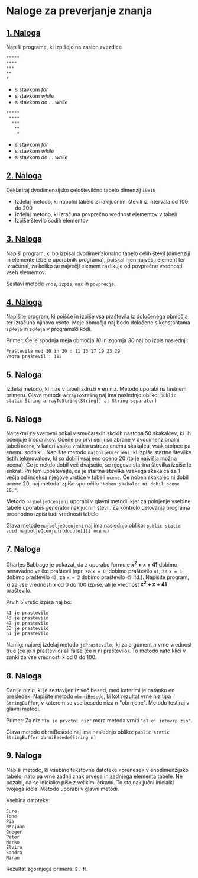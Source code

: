 # Naloge za preverjanje znanja

## [1. Naloga](https://github.com/drobilc/NRP/blob/master/Naloge-za-ponavljanje/Naloga01.java)
Napiši programe, ki izpišejo na zaslon zvezdice 
```
*****   
****    
***     
**      
*
```
* s stavkom *for* 
* s stavkom *while* 
* s stavkom *do ... while*

```
*****
 ****
  ***
   **
    *   
```
* s stavkom *for* 
* s stavkom *while* 
* s stavkom *do ... while*


## [2. Naloga](https://github.com/drobilc/NRP/blob/master/Naloge-za-ponavljanje/Naloga02.java)
Deklariraj dvodimenzijsko celoštevilčno tabelo dimenzij `10x10`
* Izdelaj metodo, ki napolni tabelo z naključnimi števili iz intervala od 100 do 200 
* Izdelaj metodo, ki izračuna povprečno vrednost elementov v tabeli 
* Izpiše število sodih elementov 


## [3. Naloga](https://github.com/drobilc/NRP/blob/master/Naloge-za-ponavljanje/Naloga03.java)
Napiši  program,  ki  bo  izpisal  dvodimenzionalno  tabelo  celih  števil  (dimenziji  in elemente izbere uporabnik programa), poiskal njen največji element ter izračunal, za koliko se največji element razlikuje od povprečne vrednosti vseh elementov.

Sestavi metode `vnos`, `izpis`, `max` in `povprecje`. 


## [4. Naloga](https://github.com/drobilc/NRP/blob/master/Naloge-za-ponavljanje/Naloga04.java)
Napišite program, ki poišče in izpiše vsa praštevila iz določenega območja ter izračuna njihovo vsoto. Meje območja naj bodo določene s konstantama `spMeja` in `zgMeja` v programski kodi.

Primer:
Če je spodnja meja območja *10* in zgornja *30* naj bo izpis naslednji:
```
Praštevila med 10 in 30 : 11 13 17 19 23 29
Vsota praštevil : 112
```

## 5. Naloga
Izdelaj metodo, ki nize v tabeli združi v en niz. Metodo uporabi na lastnem primeru.
Glava metode `arrayToString` naj ima naslednjo obliko:
`public static String arrayToString(String[] a, String separator)`

## 6. Naloga
Na tekmi za svetovni pokal v smučarskih skokih nastopa 50 skakalcev, ki jih ocenjuje 5 sodnikov. Ocene po prvi seriji so zbrane v dvodimenzionalni tabeli `ocene`, v kateri vsaka vrstica ustreza enemu skakalcu, vsak stolpec pa enemu sodniku. Napišite metodo `najboljeOcenjeni`, ki izpiše startne številke tistih tekmovalcev, ki so dobili vsaj eno oceno 20 (to je najvišja možna ocena). Če je nekdo dobil več dvajsetic, se njegova startna številka izpiše le enkrat. Pri tem upoštevajte, da je startna številka vsakega skakalca za 1 večja od indeksa njegove vrstice v tabeli `ocene`. Če noben skakalec ni dobil ocene 20, naj metoda izpiše sporočilo `"Noben skakalec ni dobil ocene 20."`.

Metodo `najboljeOcenjeni` uporabi v glavni metodi, kjer za polnjenje vsebine tabele uporabiš generator naključnih števil. Za kontrolo delovanja programa predhodno izpiši tudi vrednosti tabele.

Glava metode `najboljeOcenjeni` naj ima naslednjo obliko:
`public static void najboljeOcenjeni(double[][] ocene)`

## 7. Naloga
Charles Babbage je pokazal, da z uporabo formule **x<sup>2</sup> + x + 41** dobimo nenavadno veliko praštevil (npr. za `x = 0`, dobimo praštevilo `41`, za `x = 1` dobimo praštevilo `43`, za `x = 2` dobimo praštevilo `47` itd.). Napišite program, ki za vse vrednosti x od 0 do 100 izpiše, ali je vrednost **x<sup>2</sup> + x + 41** praštevilo.

Prvih 5 vrstic izpisa naj bo:
```
41 je prastevilo
43 je prastevilo
47 je prastevilo
53 je prastevilo
61 je prastevilo
```

Namig: najprej izdelaj metodo `jePrastevilo,` ki za argument *n* vrne vrednost true (če je n praštevilo) ali false (če n ni praštevilo). To metodo nato kliči v zanki za vse vrednosti x od 0 do 100.


## 8. Naloga
Dan je niz *n*, ki je sestavljen iz več besed, med katerimi je natanko en presledek.
Napišite metodo `obrniBesede`, ki kot rezultat vrne niz tipa `StringBuffer`, v katerem so vse besede niza n "obrnjene". Metodo testiraj v glavni metodi.

Primer: Za niz `"To je prvotni niz"` mora metoda vrniti `"oT ej intovrp zin"`.

Glava metode obrniBesede naj ima naslednjo obliko:
`public static StringBuffer obrniBesede(String n)`


## 9. Naloga
Napiši metodo, ki vsebino tekstovne datoteke »prenese« v enodimenzijsko tabelo, nato pa vrne zadnji znak prvega in zadnjega elementa tabele. Ne pozabi, da se inicialke piše z velikimi črkami. To sta naključni inicialki tvojega idola. Metodo uporabi v glavni metodi.

Vsebina datoteke:
```
Jure
Tone
Pia
Marjana 
Gregor
Peter
Marko
Elvira
Sandra
Miran
```
Rezultat zgornjega primera: `E. N.` 